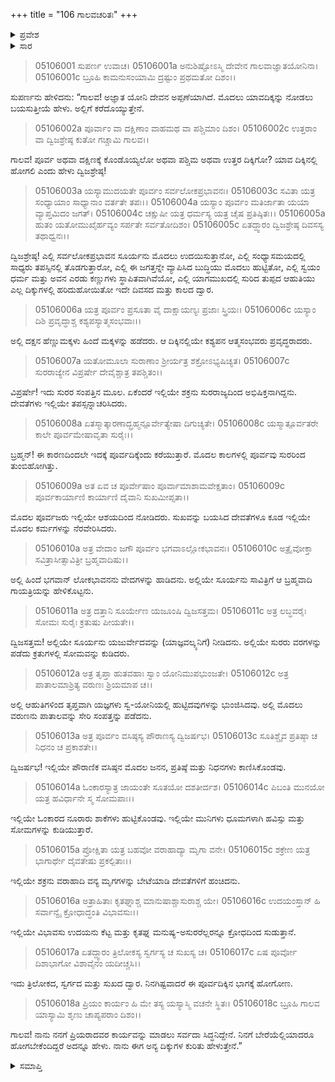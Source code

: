 +++
title = "106 ಗಾಲವಚರಿತಃ"
+++

<details><summary>ಪ್ರವೇಶ</summary>


।।   ಓಂ ಓಂ ನಮೋ ನಾರಾಯಣಾಯ।।   ಶ್ರೀ ವೇದವ್ಯಾಸಾಯ ನಮಃ ।।

ಶ್ರೀ ಕೃಷ್ಣದ್ವೈಪಾಯನ ವೇದವ್ಯಾಸ ವಿರಚಿತ  

**ಶ್ರೀ ಮಹಾಭಾರತ**

**ಉದ್ಯೋಗ ಪರ್ವ**

**ಭಗವದ್ಯಾನ ಪರ್ವ**

**ಅಧ್ಯಾಯ 106**

</details>


<details><summary>ಸಾರ</summary>

ಗರುಡನು ಗಾಲವನಿಗೆ ಪೂರ್ವ ದಿಕ್ಕನ್ನು ವರ್ಣಿಸಿದುದು (1-18).

</details>



> 05106001 ಸುಪರ್ಣ ಉವಾಚ।
05106001a ಅನುಶಿಷ್ಟೋಽಸ್ಮಿ ದೇವೇನ ಗಾಲವಾಜ್ಞಾತಯೋನಿನಾ।
05106001c ಬ್ರೂಹಿ ಕಾಮನುಸಂಯಾಮಿ ದ್ರಷ್ಟುಂ ಪ್ರಥಮತೋ ದಿಶಂ।।

ಸುಪರ್ಣನು ಹೇಳಿದನು: “ಗಾಲವ! ಅಜ್ಞಾತ ಯೋನಿ ದೇವನ ಅಪ್ಪಣೆಯಾಗಿದೆ. ಮೊದಲು ಯಾವದಿಕ್ಕನ್ನು ನೋಡಲು ಬಯಸುತ್ತೀಯೆ ಹೇಳು. ಅಲ್ಲಿಗೆ ಕರೆದೊಯ್ಯುತ್ತೇನೆ.

> 05106002a ಪೂರ್ವಾಂ ವಾ ದಕ್ಷಿಣಾಂ ವಾಹಮಥ ವಾ ಪಶ್ಚಿಮಾಂ ದಿಶಂ।
05106002c ಉತ್ತರಾಂ ವಾ ದ್ವಿಜಶ್ರೇಷ್ಠ ಕುತೋ ಗಚ್ಚಾಮಿ ಗಾಲವ।।

ಗಾಲವ! ಪೂರ್ವ ಅಥವಾ ದಕ್ಷಿಣಕ್ಕೆ ಕೊಂಡೊಯ್ಯಲೋ ಅಥವಾ ಪಶ್ಚಿಮ ಅಥವಾ ಉತ್ತರ ದಿಕ್ಕಿಗೋ? ಯಾವ ದಿಕ್ಕಿನಲ್ಲಿ ಹೋಗಲಿ ಎಂದು ಹೇಳು ದ್ವಿಜಶ್ರೇಷ್ಠ!

> 05106003a ಯಸ್ಯಾಮುದಯತೇ ಪೂರ್ವಂ ಸರ್ವಲೋಕಪ್ರಭಾವನಃ।
05106003c ಸವಿತಾ ಯತ್ರ ಸಂಧ್ಯಾಯಾಂ ಸಾಧ್ಯಾನಾಂ ವರ್ತತೇ ತಪಃ।।
05106004a ಯಸ್ಯಾಂ ಪೂರ್ವಂ ಮತಿರ್ಜಾತಾ ಯಯಾ ವ್ಯಾಪ್ತಮಿದಂ ಜಗತ್।
05106004c ಚಕ್ಷುಷೀ ಯತ್ರ ಧರ್ಮಸ್ಯ ಯತ್ರ ಚೈಷ ಪ್ರತಿಷ್ಠಿತಃ।।
05106005a ಹುತಂ ಯತೋಮುಖೈರ್ಹವ್ಯಂ ಸರ್ಪತೇ ಸರ್ವತೋದಿಶಂ।
05106005c ಏತದ್ದ್ವಾರಂ ದ್ವಿಜಶ್ರೇಷ್ಠ ದಿವಸಸ್ಯ ತಥಾಧ್ವನಃ।।

ದ್ವಿಜಶ್ರೇಷ್ಠ! ಎಲ್ಲಿ ಸರ್ವಲೋಕಪ್ರಭಾವನ ಸೂರ್ಯನು ಮೊದಲು ಉದಯಿಸುತ್ತಾನೋ, ಎಲ್ಲಿ ಸಂಧ್ಯಾಸಮಯದಲ್ಲಿ ಸಾಧ್ಯರು ತಪಸ್ಸಿನಲ್ಲಿ ತೊಡಗುತ್ತಾರೋ, ಎಲ್ಲಿ ಈ ಜಗತ್ತನ್ನೇ ವ್ಯಾಪಿಸಿದ ಬುದ್ಧಿಯು ಮೊದಲು ಹುಟ್ಟಿತೋ, ಎಲ್ಲಿ ಸ್ವಯಂ ಧರ್ಮ ಮತ್ತು ಅವನ ಎರಡು ಕಣ್ಣುಗಳು ಸ್ಥಾಪಿತವಾಗಿವೆಯೋ, ಎಲ್ಲಿ ಯಾಗಮುಖದಲ್ಲಿ ಸುರಿದ ತುಪ್ಪದ ಆಹುತಿಯು ಎಲ್ಲ ದಿಕ್ಕುಗಳಲ್ಲಿ ಹರಿದುಹೋಯಿತೋ ಇದೇ ದಿವಸದ ಮತ್ತು ಕಾಲದ ದ್ವಾರ.

> 05106006a ಯತ್ರ ಪೂರ್ವಂ ಪ್ರಸೂತಾ ವೈ ದಾಕ್ಷಾಯಣ್ಯಃ ಪ್ರಜಾಃ ಸ್ತ್ರಿಯಃ।
05106006c ಯಸ್ಯಾಂ ದಿಶಿ ಪ್ರವೃದ್ಧಾಶ್ಚ ಕಶ್ಯಪಸ್ಯಾತ್ಮಸಂಭವಾಃ।।

ಅಲ್ಲಿ ದಕ್ಷನ ಹೆಣ್ಣುಮಕ್ಕಳು ಹಿಂದೆ ಮಕ್ಕಳನ್ನು ಹಡೆದರು. ಆ ದಿಕ್ಕಿನಲ್ಲಿಯೇ ಕಶ್ಯಪನ ಆತ್ಮಸಂಭವರು ಪ್ರವೃದ್ಧರಾದರು.

> 05106007a ಯತೋಮೂಲಾ ಸುರಾಣಾಂ ಶ್ರೀರ್ಯತ್ರ ಶಕ್ರೋಽಭ್ಯಷಿಚ್ಯತ।
05106007c ಸುರರಾಜ್ಯೇನ ವಿಪ್ರರ್ಷೇ ದೇವೈಶ್ಚಾತ್ರ ತಪಶ್ಚಿತಂ।।

ವಿಪ್ರರ್ಷೇ! ಇದು ಸುರರ ಸಂಪತ್ತಿನ ಮೂಲ. ಏಕೆಂದರೆ ಇಲ್ಲಿಯೇ ಶಕ್ರನು ಸುರರಾಜ್ಯದಿಂದ ಅಭಿಷಿಕ್ತನಾಗಿದ್ದನು. ದೇವತೆಗಳು ಇಲ್ಲಿಯೇ ತಪಸ್ಸನ್ನಾಚರಿಸಿದರು.

> 05106008a ಏತಸ್ಮಾತ್ಕಾರಣಾದ್ಬ್ರಹ್ಮನ್ಪೂರ್ವೇತ್ಯೇಷಾ ದಿಗುಚ್ಯತೇ।
05106008c ಯಸ್ಮಾತ್ಪೂರ್ವತರೇ ಕಾಲೇ ಪೂರ್ವಮೇಷಾವೃತಾ ಸುರೈಃ।।

ಬ್ರಹ್ಮನ್! ಈ ಕಾರಣದಿಂದಲೇ ಇದಕ್ಕೆ ಪೂರ್ವದಿಕ್ಕೆಂದು ಕರೆಯುತ್ತಾರೆ. ಮೊದಲ ಕಾಲಗಳಲ್ಲಿ ಪೂರ್ವವು ಸುರರಿಂದ ತುಂಬಿಹೋಗಿತ್ತು.

> 05106009a ಅತ ಏವ ಚ ಪೂರ್ವೇಷಾಂ ಪೂರ್ವಾಮಾಶಾಮವೇಕ್ಷತಾಂ।
05106009c ಪೂರ್ವಕಾರ್ಯಾಣಿ ಕಾರ್ಯಾಣಿ ದೈವಾನಿ ಸುಖಮೀಪ್ಸತಾ।।

ಮೊದಲ ಪೂರ್ವಜರು ಇಲ್ಲಿಯೇ ಆಶಯದಿಂದ ನೋಡಿದರು. ಸುಖವನ್ನು ಬಯಸಿದ ದೇವತೆಗಳೂ ಕೂಡ ಇಲ್ಲಿಯೇ ಮೊದಲ ಕರ್ಮಗಳನ್ನು ನೆರವೇರಿಸಿದರು.

> 05106010a ಅತ್ರ ವೇದಾಂ ಜಗೌ ಪೂರ್ವಂ ಭಗವಾಽಲ್ಲೋಕಭಾವನಃ।
05106010c ಅತ್ರೈವೋಕ್ತಾ ಸವಿತ್ರಾಸೀತ್ಸಾವಿತ್ರೀ ಬ್ರಹ್ಮವಾದಿಷು।।

ಅಲ್ಲಿ ಹಿಂದೆ ಭಗವಾನ್ ಲೋಕಭಾವನನು ವೇದಗಳನ್ನು ಹಾಡಿದನು. ಅಲ್ಲಿಯೇ ಸೂರ್ಯನು ಸಾವಿತ್ರಿಗೆ ಆ ಬ್ರಹ್ಮವಾದಿ ಗಾಯತ್ರಿಯನ್ನು ಹೇಳಿಕೊಟ್ಟನು.

> 05106011a ಅತ್ರ ದತ್ತಾನಿ ಸೂರ್ಯೇಣ ಯಜೂಂಷಿ ದ್ವಿಜಸತ್ತಮ।
05106011c ಅತ್ರ ಲಬ್ಧವರೈಃ ಸೋಮಃ ಸುರೈಃ ಕ್ರತುಷು ಪೀಯತೇ।।

ದ್ವಿಜಸತ್ತಮ! ಅಲ್ಲಿಯೇ ಸೂರ್ಯನು ಯಜುರ್ವೇದವನ್ನು (ಯಾಜ್ಞವಲ್ಕ್ಯನಿಗೆ) ನೀಡಿದನು. ಅಲ್ಲಿಯೇ ಸುರರು ವರಗಳನ್ನು ಪಡೆದು ಕ್ರತುಗಳಲ್ಲಿ ಸೋಮವನ್ನು ಕುಡಿದರು.

> 05106012a ಅತ್ರ ತೃಪ್ತಾ ಹುತವಹಾಃ ಸ್ವಾಂ ಯೋನಿಮುಪಭುಂಜತೇ।
05106012c ಅತ್ರ ಪಾತಾಲಮಾಶ್ರಿತ್ಯ ವರುಣಃ ಶ್ರಿಯಮಾಪ ಚ।।

ಅಲ್ಲಿ ಆಹುತಿಗಳಿಂದ ತೃಪ್ತವಾಗಿ ಯಜ್ಞಗಳು ಸ್ವ-ಯೋನಿಯಲ್ಲಿ ಹುಟ್ಟಿದವುಗಳನ್ನು ಭುಂಜಿಸಿದವು. ಅಲ್ಲಿ ಮೊದಲು ವರುಣನು ಪಾತಾಲವನ್ನು ಸೇರಿ ಸಂಪತ್ತನ್ನು ಪಡೆದನು.

> 05106013a ಅತ್ರ ಪೂರ್ವಂ ವಸಿಷ್ಠಸ್ಯ ಪೌರಾಣಸ್ಯ ದ್ವಿಜರ್ಷಭ।
05106013c ಸೂತಿಶ್ಚೈವ ಪ್ರತಿಷ್ಠಾ ಚ ನಿಧನಂ ಚ ಪ್ರಕಾಶತೇ।।

ದ್ವಿಜರ್ಷಭ! ಇಲ್ಲಿಯೇ ಪೌರಾಣಿಕ ವಸಿಷ್ಠನ ಮೊದಲ ಜನನ, ಪ್ರತಿಷ್ಠೆ ಮತ್ತು ನಿಧನಗಳು ಕಾಣಿಸಿಕೊಂಡವು.

> 05106014a ಓಂಕಾರಸ್ಯಾತ್ರ ಜಾಯಂತೇ ಸೂತಯೋ ದಶತೀರ್ದಶ।
05106014c ಪಿಬಂತಿ ಮುನಯೋ ಯತ್ರ ಹವಿರ್ಧಾನೇ ಸ್ಮ ಸೋಮಪಾಃ।।

ಇಲ್ಲಿಯೇ ಓಂಕಾರದ ನೂರಾರು ಶಾಕೆಗಳು ಹುಟ್ಟಿಕೊಂಡವು. ಇಲ್ಲಿಯೇ ಮುನಿಗಳು ಧೂಮಗಳಾಗಿ ಹವಿಸ್ಸು ಮತ್ತು ಸೋಮಗಳನ್ನು ಕುಡಿಯುತ್ತಾರೆ.

> 05106015a ಪ್ರೋಕ್ಷಿತಾ ಯತ್ರ ಬಹವೋ ವರಾಹಾದ್ಯಾ ಮೃಗಾ ವನೇ।
05106015c ಶಕ್ರೇಣ ಯತ್ರ ಭಾಗಾರ್ಥೇ ದೈವತೇಷು ಪ್ರಕಲ್ಪಿತಾಃ।।

ಇಲ್ಲಿಯೇ ಶಕ್ರನು ವರಾಹಾದಿ ವನ್ಯ ಮೃಗಗಳನ್ನು ಬೇಟೆಯಾಡಿ ದೇವತೆಗಳಿಗೆ ಹಂಚಿದನು.

> 05106016a ಅತ್ರಾಹಿತಾಃ ಕೃತಘ್ನಾಶ್ಚ ಮಾನುಷಾಶ್ಚಾಸುರಾಶ್ಚ ಯೇ।
05106016c ಉದಯಂಸ್ತಾನ್ ಹಿ ಸರ್ವಾನ್ವೈ ಕ್ರೋಧಾದ್ಧಂತಿ ವಿಭಾವಸುಃ।।

ಇಲ್ಲಿಯೇ ವಿಭಾವಸು ಉದಯನು ಕೆಟ್ಟ ಮತ್ತು ಕೃತಘ್ನ ಮನುಷ್ಯ-ಅಸುರರೆಲ್ಲರನ್ನೂ ಕ್ರೋಧದಿಂದ ಸುಡುತ್ತಾನೆ.

> 05106017a ಏತದ್ದ್ವಾರಂ ತ್ರಿಲೋಕಸ್ಯ ಸ್ವರ್ಗಸ್ಯ ಚ ಸುಖಸ್ಯ ಚ।
05106017c ಏಷ ಪೂರ್ವೋ ದಿಶಾಭಾಗೋ ವಿಶಾವೈನಂ ಯದೀಚ್ಚಸಿ।।

ಇದು ತ್ರಿಲೋಕದ, ಸ್ವರ್ಗದ ಮತ್ತು ಸುಖದ ದ್ವಾರ. ನಿನಗಿಷ್ಟವಾದರೆ ಈ ಪೂರ್ವದಿಕ್ಕಿನ ಭಾಗಕ್ಕೆ ಹೋಗೋಣ.

> 05106018a ಪ್ರಿಯಂ ಕಾರ್ಯಂ ಹಿ ಮೇ ತಸ್ಯ ಯಸ್ಯಾಸ್ಮಿ ವಚನೇ ಸ್ಥಿತಃ।
05106018c ಬ್ರೂಹಿ ಗಾಲವ ಯಾಸ್ಯಾಮಿ ಶೃಣು ಚಾಪ್ಯಪರಾಂ ದಿಶಂ।।

ಗಾಲವ! ನಾನು ನನಗೆ ಪ್ರಿಯರಾದವರ ಕಾರ್ಯವನ್ನು ಮಾಡಲು ಸರ್ವದಾ ಸಿದ್ಧನಿದ್ದೇನೆ. ನಿನಗೆ ಬೇರೆಯೆಲ್ಲಿಯಾದರೂ ಹೋಗಬೇಕೆಂದಿದ್ದರೆ ಅದನ್ನೂ ಹೇಳು. ನಾನು ಈಗ ಅನ್ಯ ದಿಕ್ಕುಗಳ ಕುರಿತು ಹೇಳುತ್ತೇನೆ.”


<details><summary>ಸಮಾಪ್ತಿ</summary>


ಇತಿ ಶ್ರೀ ಮಹಾಭಾರತೇ ಉದ್ಯೋಗ ಪರ್ವಣಿ ಭಗವದ್ಯಾನ ಪರ್ವಣಿ ಗಾಲವಚರಿತೇ ಷಡಧಿಕಶತತಮೋಽಧ್ಯಾಯಃ।  
ಇದು ಶ್ರೀ ಮಹಾಭಾರತದಲ್ಲಿ ಉದ್ಯೋಗ ಪರ್ವದಲ್ಲಿ ಭಗವದ್ಯಾನ ಪರ್ವದಲ್ಲಿ ಗಾಲವಚರಿತೆಯಲ್ಲಿ ನೂರಾಆರನೆಯ ಅಧ್ಯಾಯವು.



</details>
